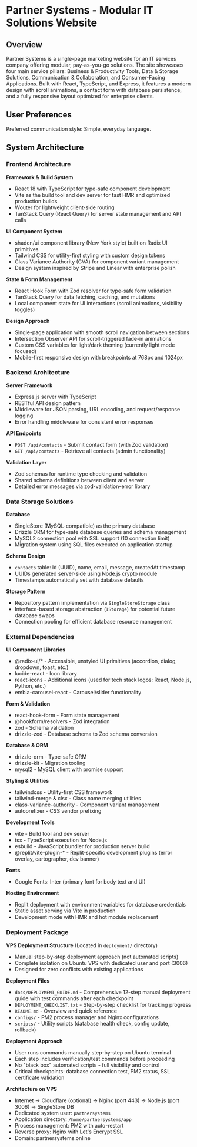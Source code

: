 # Partner Systems - Modular IT Solutions Website

## Overview

Partner Systems is a single-page marketing website for an IT services company offering modular, pay-as-you-go solutions. The site showcases four main service pillars: Business & Productivity Tools, Data & Storage Solutions, Communication & Collaboration, and Consumer-Facing Applications. Built with React, TypeScript, and Express, it features a modern design with scroll animations, a contact form with database persistence, and a fully responsive layout optimized for enterprise clients.

## User Preferences

Preferred communication style: Simple, everyday language.

## System Architecture

### Frontend Architecture

**Framework & Build System**
- React 18 with TypeScript for type-safe component development
- Vite as the build tool and dev server for fast HMR and optimized production builds
- Wouter for lightweight client-side routing
- TanStack Query (React Query) for server state management and API calls

**UI Component System**
- shadcn/ui component library (New York style) built on Radix UI primitives
- Tailwind CSS for utility-first styling with custom design tokens
- Class Variance Authority (CVA) for component variant management
- Design system inspired by Stripe and Linear with enterprise polish

**State & Form Management**
- React Hook Form with Zod resolver for type-safe form validation
- TanStack Query for data fetching, caching, and mutations
- Local component state for UI interactions (scroll animations, visibility toggles)

**Design Approach**
- Single-page application with smooth scroll navigation between sections
- Intersection Observer API for scroll-triggered fade-in animations
- Custom CSS variables for light/dark theming (currently light mode focused)
- Mobile-first responsive design with breakpoints at 768px and 1024px

### Backend Architecture

**Server Framework**
- Express.js server with TypeScript
- RESTful API design pattern
- Middleware for JSON parsing, URL encoding, and request/response logging
- Error handling middleware for consistent error responses

**API Endpoints**
- `POST /api/contacts` - Submit contact form (with Zod validation)
- `GET /api/contacts` - Retrieve all contacts (admin functionality)

**Validation Layer**
- Zod schemas for runtime type checking and validation
- Shared schema definitions between client and server
- Detailed error messages via zod-validation-error library

### Data Storage Solutions

**Database**
- SingleStore (MySQL-compatible) as the primary database
- Drizzle ORM for type-safe database queries and schema management
- MySQL2 connection pool with SSL support (10 connection limit)
- Migration system using SQL files executed on application startup

**Schema Design**
- `contacts` table: id (UUID), name, email, message, createdAt timestamp
- UUIDs generated server-side using Node.js crypto module
- Timestamps automatically set with database defaults

**Storage Pattern**
- Repository pattern implementation via `SingleStoreStorage` class
- Interface-based storage abstraction (`IStorage`) for potential future database swaps
- Connection pooling for efficient database resource management

### External Dependencies

**UI Component Libraries**
- @radix-ui/* - Accessible, unstyled UI primitives (accordion, dialog, dropdown, toast, etc.)
- lucide-react - Icon library
- react-icons - Additional icons (used for tech stack logos: React, Node.js, Python, etc.)
- embla-carousel-react - Carousel/slider functionality

**Form & Validation**
- react-hook-form - Form state management
- @hookform/resolvers - Zod integration
- zod - Schema validation
- drizzle-zod - Database schema to Zod schema conversion

**Database & ORM**
- drizzle-orm - Type-safe ORM
- drizzle-kit - Migration tooling
- mysql2 - MySQL client with promise support

**Styling & Utilities**
- tailwindcss - Utility-first CSS framework
- tailwind-merge & clsx - Class name merging utilities
- class-variance-authority - Component variant management
- autoprefixer - CSS vendor prefixing

**Development Tools**
- vite - Build tool and dev server
- tsx - TypeScript execution for Node.js
- esbuild - JavaScript bundler for production server build
- @replit/vite-plugin-* - Replit-specific development plugins (error overlay, cartographer, dev banner)

**Fonts**
- Google Fonts: Inter (primary font for body text and UI)

**Hosting Environment**
- Replit deployment with environment variables for database credentials
- Static asset serving via Vite in production
- Development mode with HMR and hot module replacement

### Deployment Package

**VPS Deployment Structure** (Located in `deployment/` directory)
- Manual step-by-step deployment approach (not automated scripts)
- Complete isolation on Ubuntu VPS with dedicated user and port (3006)
- Designed for zero conflicts with existing applications

**Deployment Files**
- `docs/DEPLOYMENT_GUIDE.md` - Comprehensive 12-step manual deployment guide with test commands after each checkpoint
- `DEPLOYMENT_CHECKLIST.txt` - Step-by-step checklist for tracking progress
- `README.md` - Overview and quick reference
- `configs/` - PM2 process manager and Nginx configurations
- `scripts/` - Utility scripts (database health check, config update, rollback)

**Deployment Approach**
- User runs commands manually step-by-step on Ubuntu terminal
- Each step includes verification/test commands before proceeding
- No "black box" automated scripts - full visibility and control
- Critical checkpoints: database connection test, PM2 status, SSL certificate validation

**Architecture on VPS**
- Internet → Cloudflare (optional) → Nginx (port 443) → Node.js (port 3006) → SingleStore DB
- Dedicated system user: `partnersystems`
- Application directory: `/home/partnersystems/app`
- Process management: PM2 with auto-restart
- Reverse proxy: Nginx with Let's Encrypt SSL
- Domain: partnersystems.online